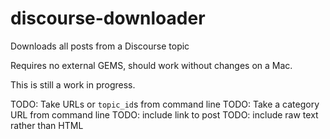 # discourse-downloader
Downloads all posts from a Discourse topic

Requires no external GEMS, should work without changes on a Mac.

This is still a work in progress.

TODO: Take URLs or `topic_id`s from command line
TODO: Take a category URL from command line
TODO: include link to post
TODO: include raw text rather than HTML
